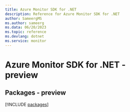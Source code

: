 ```yaml
---
title: Azure Monitor SDK for .NET
description: Reference for Azure Monitor SDK for .NET
author: SameergMS
ms.author: sameerg
ms.data: 06/20/2023
ms.topic: reference
ms.devlang: dotnet
ms.service: monitor
---
```

# Azure Monitor SDK for .NET - preview
## Packages - preview
[!INCLUDE [packages](monitor-index.md)]
